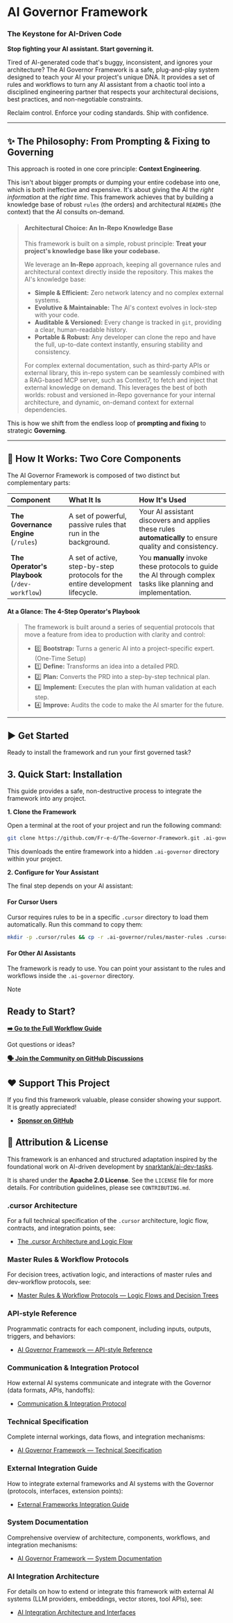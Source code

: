 # AI Governor Framework
### The Keystone for AI-Driven Code

**Stop fighting your AI assistant. Start governing it.**

Tired of AI-generated code that's buggy, inconsistent, and ignores your architecture? The AI Governor Framework is a safe, plug-and-play system designed to teach your AI your project's unique DNA. It provides a set of rules and workflows to turn any AI assistant from a chaotic tool into a disciplined engineering partner that respects your architectural decisions, best practices, and non-negotiable constraints.

Reclaim control. Enforce your coding standards. Ship with confidence.

---

## ✨ The Philosophy: From Prompting & Fixing to Governing
This approach is rooted in one core principle: **Context Engineering**.

This isn't about bigger prompts or dumping your entire codebase into one, which is both ineffective and expensive. It's about giving the AI the *right information* at the *right time*. This framework achieves that by building a knowledge base of robust `rules` (the orders) and architectural `READMEs` (the context) that the AI consults on-demand.

> #### Architectural Choice: An In-Repo Knowledge Base
>
> This framework is built on a simple, robust principle: **Treat your project's knowledge base like your codebase.**
>
> We leverage an **In-Repo** approach, keeping all governance rules and architectural context directly inside the repository. This makes the AI's knowledge base:
> -   **Simple & Efficient:** Zero network latency and no complex external systems.
> -   **Evolutive & Maintainable:** The AI's context evolves in lock-step with your code.
> -   **Auditable & Versioned:** Every change is tracked in `git`, providing a clear, human-readable history.
> -   **Portable & Robust:** Any developer can clone the repo and have the full, up-to-date context instantly, ensuring stability and consistency.
>
> For complex external documentation, such as third-party APIs or external library, this in-repo system can be seamlessly combined with a RAG-based MCP server, such as Context7, to fetch and inject that external knowledge on demand. This leverages the best of both worlds: robust and versioned in-Repo governance for your internal architecture, and dynamic, on-demand context for external dependencies.

This is how we shift from the endless loop of **prompting and fixing** to strategic **Governing**.

---

## 🚀 How It Works: Two Core Components

The AI Governor Framework is composed of two distinct but complementary parts:

| Component | What It Is | How It's Used |
| :--- | :--- | :--- |
| **The Governance Engine** (`/rules`) | A set of powerful, passive rules that run in the background. | Your AI assistant discovers and applies these rules **automatically** to ensure quality and consistency. |
| **The Operator's Playbook** (`/dev-workflow`) | A set of active, step-by-step protocols for the entire development lifecycle. | You **manually** invoke these protocols to guide the AI through complex tasks like planning and implementation. |

#### At a Glance: The 4-Step Operator's Playbook
> The framework is built around a series of sequential protocols that move a feature from idea to production with clarity and control:
> -   0️⃣ **Bootstrap:** Turns a generic AI into a project-specific expert. (One-Time Setup)
> -   1️⃣ **Define:** Transforms an idea into a detailed PRD.
> -   2️⃣ **Plan:** Converts the PRD into a step-by-step technical plan.
> -   3️⃣ **Implement:** Executes the plan with human validation at each step.
> -   4️⃣ **Improve:** Audits the code to make the AI smarter for the future.

---

## ▶️ Get Started

Ready to install the framework and run your first governed task?


## 3. Quick Start: Installation

This guide provides a safe, non-destructive process to integrate the framework into any project.

**1. Clone the Framework**

Open a terminal at the root of your project and run the following command:
```bash
git clone https://github.com/Fr-e-d/The-Governor-Framework.git .ai-governor
```
This downloads the entire framework into a hidden `.ai-governor` directory within your project.

**2. Configure for Your Assistant**

The final step depends on your AI assistant:

#### For Cursor Users
Cursor requires rules to be in a specific `.cursor` directory to load them automatically. Run this command to copy them:
```bash
mkdir -p .cursor/rules && cp -r .ai-governor/rules/master-rules .cursor/rules/ && cp -r .ai-governor/rules/*
```

#### For Other AI Assistants
The framework is ready to use. You can point your assistant to the rules and workflows inside the `.ai-governor` directory.


> [!NOTE]
> ## Ready to Start?
>
> **[➡️ Go to the Full Workflow Guide](./dev-workflow)**
>
> Got questions or ideas?
>
> **[🗣️ Join the Community on GitHub Discussions](https://github.com/Fr-e-d/The-Governor-Framework/discussions)**


## ❤️ Support This Project

If you find this framework valuable, please consider showing your support. It is greatly appreciated!

-   **[Sponsor on GitHub](https://github.com/sponsors/Fr-e-d)**

## 🤝 Attribution & License

This framework is an enhanced and structured adaptation inspired by the foundational work on AI-driven development by [snarktank/ai-dev-tasks](https://github.com/snarktank/ai-dev-tasks).

It is shared under the **Apache 2.0 License**. See the `LICENSE` file for more details. For contribution guidelines, please see `CONTRIBUTING.md`. 

### .cursor Architecture

For a full technical specification of the `.cursor` architecture, logic flow, contracts, and integration points, see:

- [The .cursor Architecture and Logic Flow](./docs/architecture/cursor-architecture.md)

### Master Rules & Workflow Protocols

For decision trees, activation logic, and interactions of master rules and dev-workflow protocols, see:

- [Master Rules & Workflow Protocols — Logic Flows and Decision Trees](./docs/architecture/master-rules-and-workflows.md)

### API-style Reference

Programmatic contracts for each component, including inputs, outputs, triggers, and behaviors:

- [AI Governor Framework — API-style Reference](./docs/architecture/governor-api.md)

### Communication & Integration Protocol

How external AI systems communicate and integrate with the Governor (data formats, APIs, handoffs):

- [Communication & Integration Protocol](./docs/architecture/communication-protocol.md)

### Technical Specification

Complete internal workings, data flows, and integration mechanisms:

- [AI Governor Framework — Technical Specification](./docs/architecture/technical-specification.md)

### External Integration Guide

How to integrate external frameworks and AI systems with the Governor (protocols, interfaces, extension points):

- [External Frameworks Integration Guide](./docs/architecture/external-integration-guide.md)

### System Documentation

Comprehensive overview of architecture, components, workflows, and integration mechanisms:

- [AI Governor Framework — System Documentation](./docs/architecture/system-documentation.md)

### AI Integration Architecture

For details on how to extend or integrate this framework with external AI systems (LLM providers, embeddings, vector stores, tool APIs), see:

- [AI Integration Architecture and Interfaces](./docs/architecture/ai-integration.md)